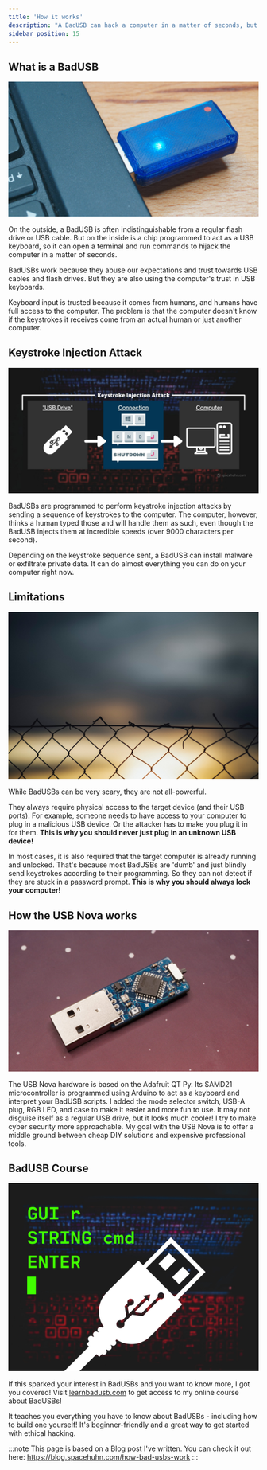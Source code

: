 ```yaml
---
title: 'How it works'
description: "A BadUSB can hack a computer in a matter of seconds, but how is that even possible? Let's explore this fascinating topic."
sidebar_position: 15
---
```


## What is a BadUSB

![USB Nova plugged into a laptop](/img/howitworks/pluggedin.jpg)

On the outside, a BadUSB is often indistinguishable from a regular flash drive or USB cable. But on the inside is a chip programmed to act as a USB keyboard, so it can open a terminal and run commands to hijack the computer in a matter of seconds. 

BadUSBs work because they abuse our expectations and trust towards USB cables and flash drives. But they are also using the computer's trust in USB keyboards. 

Keyboard input is trusted because it comes from humans, and humans have full access to the computer. The problem is that the computer doesn't know if the keystrokes it receives come from an actual human or just another computer.

## Keystroke Injection Attack

![Keystroke Injection Attack Visualized](/img/howitworks/injection.jpg)

BadUSBs are programmed to perform keystroke injection attacks by sending a sequence of keystrokes to the computer. The computer, however, thinks a human typed those and will handle them as such, even though the BadUSB injects them at incredible speeds (over 9000 characters per second).

Depending on the keystroke sequence sent, a BadUSB can install malware or exfiltrate private data. It can do almost everything you can do on your computer right now.

## Limitations

![Fence](/img/howitworks/limits.jpg)

While BadUSBs can be very scary, they are not all-powerful. 

They always require physical access to the target device (and their USB ports). For example, someone needs to have access to your computer to plug in a malicious USB device. Or the attacker has to make you plug it in for them. **This is why you should never just plug in an unknown USB device!**

In most cases, it is also required that the target computer is already running and unlocked. That's because most BadUSBs are 'dumb' and just blindly send keystrokes according to their programming. So they can not detect if they are stuck in a password prompt. **This is why you should always lock your computer!**

## How the USB Nova works

![USB Nova PCB](/img/howitworks/pcb.jpg)

The USB Nova hardware is based on the Adafruit QT Py. Its SAMD21 microcontroller is programmed using Arduino to act as a keyboard and interpret your BadUSB scripts.
I added the mode selector switch, USB-A plug, RGB LED, and case to make it easier and more fun to use.
It may not disguise itself as a regular USB drive, but it looks much cooler!
I try to make cyber security more approachable. My goal with the USB Nova is to offer a middle ground between cheap DIY solutions and expensive professional tools.

## BadUSB Course

![BadUSB Course Cover](/img/howitworks/course.png)

If this sparked your interest in BadUSBs and you want to know more, I got you covered! Visit [learnbadusb.com](https://learnbadusb.com) to get access to my online course about BadUSBs!

It teaches you everything you have to know about BadUSBs - including how to build one yourself! It's beginner-friendly and a great way to get started with ethical hacking.

:::note
This page is based on a Blog post I've written. You can check it out here: https://blog.spacehuhn.com/how-bad-usbs-work
:::